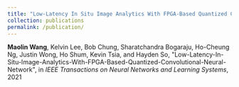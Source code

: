 ```yaml
---
title: "Low-Latency In Situ Image Analytics With FPGA-Based Quantized Convolutional Neural Network"
collection: publications
permalink: /publication/
---
```

**Maolin Wang**, Kelvin Lee, Bob Chung, Sharatchandra Bogaraju, Ho-Cheung Ng, Justin Wong, Ho Shum, Kevin Tsia, and Hayden So, "Low-Latency-In-Situ-Image-Analytics-With-FPGA-Based-Quantized-Convolutional-Neural-Network", in *IEEE Transactions on Neural Networks and Learning Systems*, 2021
